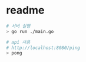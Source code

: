 # readme

```sh
# 서버 실행
> go run ./main.go
```

```sh
# api 사용
# http://localhost:8080/ping
> pong
```